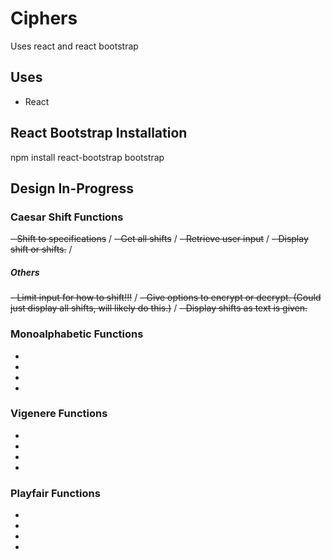 # Ciphers
Uses react and react bootstrap

## Uses
- React

## React Bootstrap Installation
npm install react-bootstrap bootstrap

## Design In-Progress

### Caesar Shift Functions
~~- Shift to specifications~~ /
~~- Get all shifts~~ /
~~- Retrieve user input~~ /
~~- Display shift or shifts.~~ /

##### Others
~~- Limit input for how to shift!!!~~ /
~~- Give options to encrypt or decrypt. (Could just display all shifts, will likely do this.)~~ /
~~- Display shifts as text is given.~~

### Monoalphabetic Functions
-
-
-
-

### Vigenere Functions
-
-
-
-

### Playfair Functions
-
-
-
-
